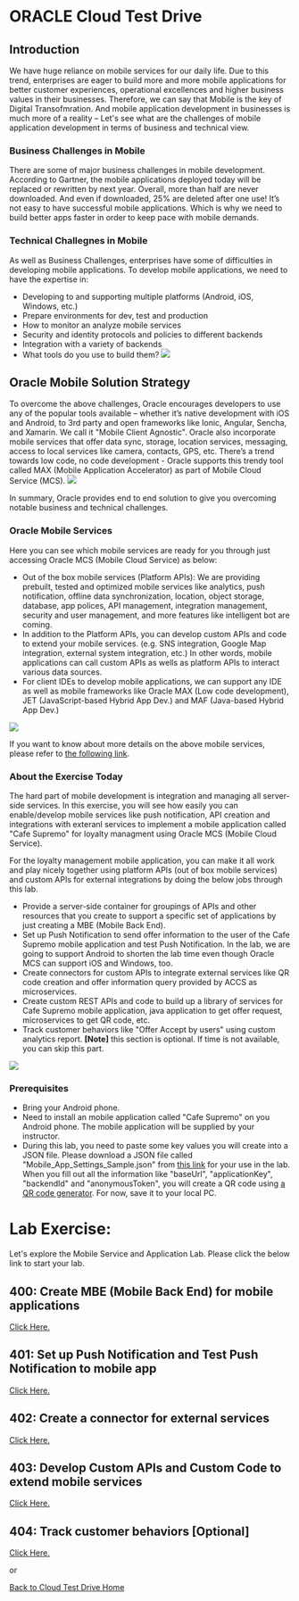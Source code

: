 
# ORACLE Cloud Test Drive #

## Introduction ##
We have huge reliance on mobile services for our daily life. Due to this trend, enterprises are eager to build more and more mobile applications for better customer experiences, operational excellences and higher business values in their businesses. Therefore, we can say that Mobile is the key of Digital Transofmration. And mobile application development in businesses is much more of a reality – Let's see what are the challenges of mobile application development in terms of business and technical view.

### Business Challenges in Mobile ###
There are some of major business challenges in mobile development. According to Gartner, the mobile applications deployed today will be replaced or rewritten by next year. Overall, more than half are never downloaded. And even if downloaded, 25% are deleted after one use! It’s not easy to have successful mobile applications. Which is why we need to build better apps faster in order to keep pace with mobile demands.

### Technical Challegnes in Mobile ###
As well as Business Challenges, enterprises have some of difficulties in developing mobile applications. To develop mobile applications, we need to have the expertise in:
+ Developing to and supporting multiple platforms (Android, iOS, Windows, etc.)
+ Prepare environments for dev, test and production
+ How to monitor an analyze mobile services
+ Security and identity protocols and policies to different backends
+ Integration with a variety of backends
+ What tools do you use to build them?
![](../common/images/mobile/Technical_Challenges_in_Mobile.PNG)

## Oracle Mobile Solution Strategy ##
To overcome the above challenges, Oracle encourages developers to use any of the popular tools available – whether it’s native development with iOS and Android, to 3rd party and open frameworks like Ionic, Angular, Sencha, and Xamarin. We call it "Mobile Client Agnostic". Oracle also incorporate mobile services that offer data sync, storage, location services, messaging, access to local services like camera, contacts, GPS, etc. There’s a trend towards low code, no code development -  Oracle supports this trendy tool called MAX (Mobile Application Accelerator) as part of Mobile Cloud Service (MCS).
![](../common/images/mobile/Oracle_Mobile_Solution_Strategy.PNG)

In summary, Oracle provides end to end solution to give you overcoming notable business and technical challenges.

### Oracle Mobile Services ###
Here you can see which mobile services are ready for you through just accessing Oracle MCS (Mobile Cloud Service) as below:
+ Out of the box mobile services (Platform APIs): We are providing prebuilt, tested and optimized mobile services like analytics, push notification, offline data synchronization, location, object storage, database, app polices, API management, integration management, security and user management, and more features like intelligent bot are coming. 
+ In addition to the Platform APIs, you can develop custom APIs and code to extend your mobile services. (e.g. SNS integration, Google Map integration, external system integration, etc.) In other words, mobile applications can call custom APIs as wells as platform APIs to interact various data sources.
+ For client IDEs to develop mobile applications, we can support any IDE as well as mobile frameworks like Oracle MAX (Low code development), JET (JavaScript-based Hybrid App Dev.) and MAF (Java-based Hybrid App Dev.)

![](../common/images/mobile/Oracle_Mobile_Services.PNG)

If you want to know about more details on the above mobile services, please refer to [the following link](https://docs.oracle.com/en/cloud/paas/mobile-cloud/index.html).

### About the Exercise Today ###
The hard part of mobile development is integration and managing all server-side services. In this exercise, you will see how easily you can enable/develop mobile services like push notification, API creation and integrations with exteranl services to implement a mobile application called "Cafe Supremo" for loyalty managment using Oracle MCS (Mobile Cloud Service). 

For the loyalty management mobile application, you can make it all work and play nicely together using platform APIs (out of box mobile services) and custom APIs for external integrations by doing the below jobs through this lab.
- Provide a server-side container for groupings of APIs and other resources that you create to support a specific set of applications by just creating a MBE (Mobile Back End).
- Set up Push Notification to send offer information to the user of the Cafe Supremo mobile application and test Push Notification. In the lab, we are going to support Android to shorten the lab time even though Oracle MCS can support iOS and Windows, too. 
- Create connectors for custom APIs to integrate external services like QR code creation and offer information query provided by ACCS as microservices.
- Create custom REST APIs and code to build up a library of services for Cafe Supremo mobile application, java application to get offer request, microservices to get QR code, etc. 
- Track customer behaviors like "Offer Accept by users" using custom analytics report. **[Note]** this section is optional. If time is not available, you can skip this part.

![](../common/images/mobile/CTD_About_Lab_Mobile.PNG)


### Prerequisites ###
- Bring your Android phone.
- Need to install an mobile application called "Cafe Supremo" on you Android phone. The mobile application will be supplied by your instructor. 
- During this lab, you need to paste some key values you will create into a JSON file. Please download a JSON file called "Mobile_App_Settings_Sample.json" from [this link](../common/assets/mobile/) for your use in the lab. When you fill out all the information like "baseUrl", "applicationKey", "backendId" and "anonymousToken", you will create a QR code using [a QR code generator](http://www.qr-code-generator.com/). For now, save it to your local PC.


# Lab Exercise: #
Let's explore the Mobile Service and Application Lab. Please click the below link to start your lab.

## 400: Create MBE (Mobile Back End) for mobile applications ##

[Click Here.](400-MobileLab.md)

## 401: Set up Push Notification and Test Push Notification to mobile app ##

[Click Here.](401-MobileLab.md)

## 402: Create a connector for external services ##

[Click Here.](402-MobileLab.md)

## 403: Develop Custom APIs and Custom Code to extend mobile services ##

[Click Here.](403-MobileLab.md)

## 404: Track customer behaviors [Optional] ##

[Click Here.](404-MobileLab.md)

or

[Back to Cloud Test Drive Home](../README.md)

